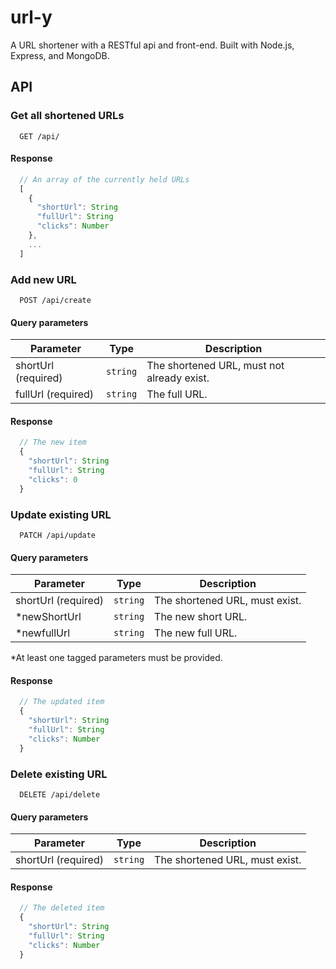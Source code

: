 # url-y

A URL shortener with a RESTful api and front-end. Built with Node.js, Express, and MongoDB.

## API

### Get all shortened URLs

```HTTP
  GET /api/
```

#### Response

```ts
  // An array of the currently held URLs
  [
    {
      "shortUrl": String
      "fullUrl": String
      "clicks": Number
    },
    ...
  ]
```

### Add new URL

```HTTP
  POST /api/create
```

#### Query parameters

| Parameter           | Type     | Description                                |
| ------------------- | -------- | ------------------------------------------ |
| shortUrl (required) | `string` | The shortened URL, must not already exist. |
| fullUrl (required)  | `string` | The full URL.                              |

#### Response

```ts
  // The new item
  {
    "shortUrl": String
    "fullUrl": String
    "clicks": 0
  }
```

### Update existing URL

```HTTP
  PATCH /api/update
```

#### Query parameters

| Parameter           | Type     | Description                    |
| ------------------- | -------- | ------------------------------ |
| shortUrl (required) | `string` | The shortened URL, must exist. |
| \*newShortUrl       | `string` | The new short URL.             |
| \*newfullUrl        | `string` | The new full URL.              |

\*At least one tagged parameters must be provided.

#### Response

```ts
  // The updated item
  {
    "shortUrl": String
    "fullUrl": String
    "clicks": Number
  }
```

### Delete existing URL

```HTTP
  DELETE /api/delete
```

#### Query parameters

| Parameter           | Type     | Description                    |
| ------------------- | -------- | ------------------------------ |
| shortUrl (required) | `string` | The shortened URL, must exist. |

#### Response

```ts
  // The deleted item
  {
    "shortUrl": String
    "fullUrl": String
    "clicks": Number
  }
```
